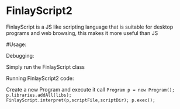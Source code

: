 # FinlayScript2

FinlayScript is a JS like scripting language that is suitable for desktop programs and web browsing, this makes it more useful than JS

#Usage:

Debugging:

Simply run the FinlayScript class

Running FinlayScript2 code:

Create a new Program and execute it call
`Program p = new Program();
p.libraries.addAll(libs);
FinlayScript.interpret(p,scriptFile,scriptDir);
p.exec();`
